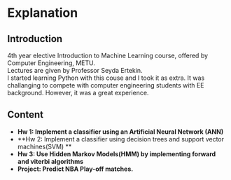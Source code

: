 # Explanation
## Introduction
4th year elective Introduction to Machine Learning course, offered by Computer Engineering, METU. \
Lectures are given by Professor Seyda Ertekin. \
I started learning Python with this couse and I took it as extra. It was challanging to compete with computer engineering students with EE background. However, it was a great experience.
## Content
* **Hw 1: Implement a classifier using an Artificial Neural Network (ANN)**
* **Hw 2: Implement a classifier using decision trees and support vector machines(SVM) **
* **Hw 3: Use Hidden Markov Models(HMM) by implementing forward and viterbi algorithms** 
* **Project: Predict NBA Play-off matches.**
